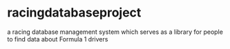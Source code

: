 # racingdatabaseproject

a racing database management system which serves as a library for people to find data about Formula 1 drivers